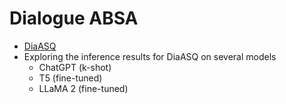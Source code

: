 # Dialogue ABSA
- [DiaASQ](https://github.com/unikcc/DiaASQ)
- Exploring the inference results for DiaASQ on several models
  - ChatGPT (k-shot) 
  - T5 (fine-tuned)
  - LLaMA 2 (fine-tuned)
